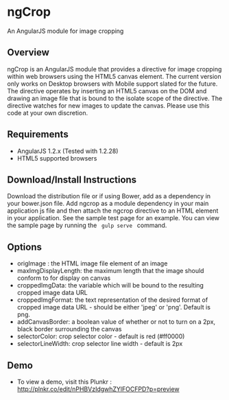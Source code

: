 # ngCrop
An AngularJS module for image cropping

## Overview
ngCrop is an AngularJS module that provides a directive for image cropping within web browsers using the HTML5 canvas element.
The current version only works on Desktop browsers with Mobile support slated for the future.
The directive operates by inserting an HTML5 canvas on the DOM and drawing an image file that is bound to the isolate scope
of the directive.  The directive watches for new images to update the canvas.  Please use this code at your own discretion.

## Requirements

* AngularJS 1.2.x (Tested with 1.2.28)
* HTML5 supported browsers

## Download/Install Instructions
Download the distribution file or if using Bower, add as a dependency in your bower.json file.  Add ngcrop as a module dependency in your main application
js file and then attach the ngcrop directive to an HTML element in your application.  See the sample test page for an example.  You can view the sample page
by running the <code> gulp serve </code> command.

## Options

* origImage : the HTML image file element of an image
* maxImgDisplayLength: the maximum length that the image should conform to for display on canvas
* croppedImgData: the variable which will be bound to the resulting cropped image data URL
* croppedImgFormat: the text representation of the desired format of cropped image data URL - should be either 'jpeg' or 'png'. Default is png.
* addCanvasBorder: a boolean value of whether or not to turn on a 2px, black border surrounding the canvas
* selectorColor: crop selector color - default is red (#ff0000)
* selectorLineWidth: crop selector line width - default is 2px

## Demo

* To view a demo, visit this Plunkr : http://plnkr.co/edit/nPHBVzIdgwhZYlFOCFPD?p=preview
